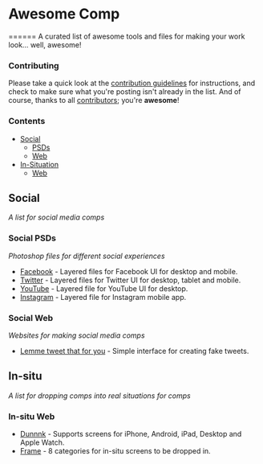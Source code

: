 # Awesome Comp
======
A curated list of awesome tools and files for making your work look... well, awesome!

### Contributing

Please take a quick look at the [contribution guidelines](/CONTRIBUTING.md) for instructions, and check to make sure what you're posting isn't already in the list. And of course, thanks to all [contributors](https://github.com/VCUBrandcenter/awesome-comp/graphs/contributors); you're __awesome__!

### Contents

- [Social](#social)
	- [PSDs](#social-psds)
	- [Web](#social-web)
- [In-Situation](#in-situation)
	- [Web](#in-situ-web)

## Social
*A list for social media comps*

### Social PSDs
*Photoshop files for different social experiences*

- [Facebook](http://www.everyinteraction.com/resources/facebook-page-gui-psd/) - Layered files for Facebook UI for desktop and mobile.
- [Twitter](http://www.everyinteraction.com/resources/twitter-profile-gui-psd/) - Layered files for Twitter UI for desktop, tablet and mobile.
- [YouTube](http://www.everyinteraction.com/resources/youtube-channel-gui-psd/) - Layered file for YouTube UI for desktop.
- [Instagram](https://www.behance.net/gallery/25145731/Instagram-Home-Screen-PSD-Layout) - Layered file for Instagram mobile app.

### Social Web
*Websites for making social media comps*

- [Lemme tweet that for you](http://www.lemmetweetthatforyou.com/) - Simple interface for creating fake tweets.

## In-situ
*A list for dropping comps into real situations for comps*


### In-situ Web

- [Dunnnk](http://dunnnk.com/) - Supports screens for iPhone, Android, iPad, Desktop and Apple Watch.
- [Frame](http://frame.lab25.co.uk/categories) - 8 categories for in-situ screens to be dropped in.

